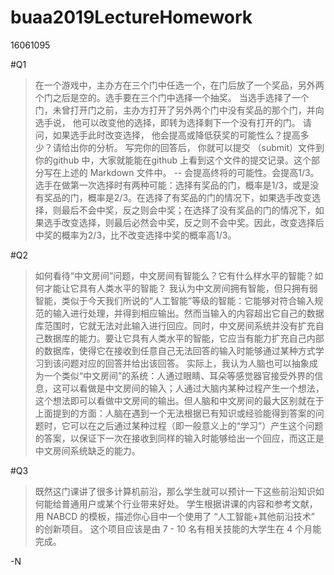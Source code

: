 # buaa2019LectureHomework
16061095

#Q1
>在一个游戏中，主办方在三个门中任选一个，在门后放了一个奖品，另外两个门之后是空的。选手要在三个门中选择一个抽奖。 当选手选择了一个门，未曾打开门之前，主办方打开了另外两个门中没有奖品的那个门，并向选手说， 他可以改变他的选择，即转为选择剩下一个没有打开的门。 请问，如果选手此时改变选择， 他会提高或降低获奖的可能性么？提高多少？请给出你的分析。 写完你的回答后， 你就可以提交 （submit）文件到你的github 中，大家就能能在github 上看到这个文件的提交记录。这个部分写在上述的 Markdown 文件中。
--
会提高终将的可能性。会提高1/3。
选手在做第一次选择时有两种可能：选择有奖品的门，概率是1/3，或是没有奖品的门，概率是2/3。在选择了有奖品的门的情况下，如果选手改变选择，则最后不会中奖，反之则会中奖；在选择了没有奖品的门的情况下，如果选手改变选择，则最后必然会中奖，反之则不会中奖。因此，改变选择后中奖的概率为2/3，比不改变选择中奖的概率高1/3。

#Q2
>如何看待“中文房间”问题，中文房间有智能么？它有什么样水平的智能？如何才能让它具有人类水平的智能？
我认为中文房间拥有智能，但只拥有弱智能，类似于今天我们所说的“人工智能”等级的智能：它能够对符合输入规范的输入进行处理，并得到相应输出。然而当输入的内容超出它自己的数据库范围时，它就无法对此输入进行回应。同时，中文房间系统并没有扩充自己数据库的能力。要让它具有人类水平的智能，它应当有能力扩充自己内部的数据库，使得它在接收到任意自己无法回答的输入时能够通过某种方式学习到该问题对应的回答并给出该回答。
实际上，我认为人脑也可以抽象成为一个类似“中文房间”的系统：人通过眼睛、耳朵等感觉器官接受外界的信息，这可以看做是中文房间的输入；人通过大脑内某种过程产生一个想法，这个想法即可以看做中文房间的输出。但人脑和中文房间的最大区别就在于上面提到的方面：人脑在遇到一个无法根据已有知识或经验能得到答案的问题时，它可以在之后通过某种过程（即一般意义上的“学习”）产生这个问题的答案，以保证下一次在接收到同样的输入时能够给出一个回应，而这正是中文房间系统缺乏的能力。

#Q3
>既然这门课讲了很多计算机前沿，那么学生就可以预计一下这些前沿知识如何能给普通用户或某个行业带来好处。 学生根据讲课的内容和参考文献，用 NABCD 的模板，描述你心目中一个使用了 “人工智能+其他前沿技术” 的创新项目。 这个项目应该是由 7 - 10 名有相关技能的大学生在 4 个月能完成。 

-N
